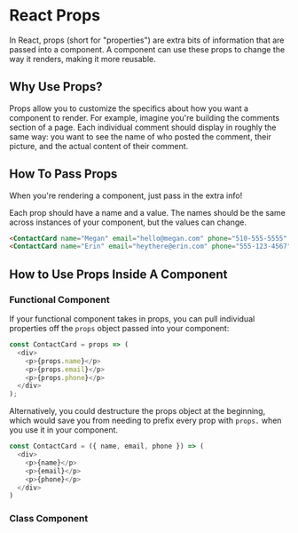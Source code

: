 # React Props

In React, props (short for "properties") are extra bits of information that are passed into a component. A component can use these props to change the way it renders, making it more reusable.

## Why Use Props?

Props allow you to customize the specifics about how you want a component to render. For example, imagine you're building the comments section of a page. Each individual comment should display in roughly the same way: you want to see the name of who posted the comment, their picture, and the actual content of their comment. 

## How To Pass Props

When you're rendering a component, just pass in the extra info!

Each prop should have a name and a value. The names should be the same across instances of your component, but the values can change.

```html
<ContactCard name="Megan" email="hello@megan.com" phone="510-555-5555" />
<ContactCard name="Erin" email="heythere@erin.com" phone="555-123-4567" />
```

## How to Use Props Inside A Component

### Functional Component

If your functional component takes in props, you can pull individual properties off the `props` object passed into your component:

```js
const ContactCard = props => (
  <div>
    <p>{props.name}</p>
    <p>{props.email}</p>
    <p>{props.phone}</p>
  </div>
);
```

Alternatively, you could destructure the props object at the beginning, which would save you from needing to prefix every prop with `props.` when you use it in your component.

```js
const ContactCard = ({ name, email, phone }) => (
  <div>
    <p>{name}</p>
    <p>{email}</p>
    <p>{phone}</p>
  </div>
)
```

### Class Component